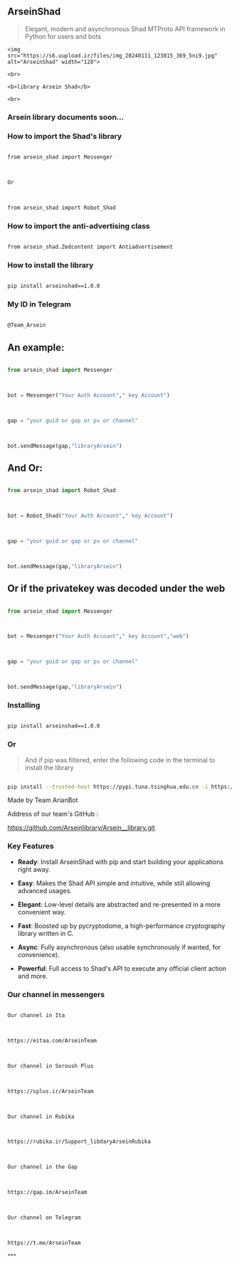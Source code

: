 ## ArseinShad



> Elegant, modern and asynchronous Shad MTProto API framework in Python for users and bots



<p align="center">

    <img src="https://s6.uupload.ir/files/img_20240111_123815_369_5ni9.jpg" alt="ArseinShad" width="128">

    <br>

    <b>library Arsein Shad</b>

    <br>

</p>



###  Arsein library documents soon...





### How to import the Shad's library



``` bash

from arsein_shad import Messenger



Or



from arsein_shad import Robot_Shad

```



### How to import the anti-advertising class



``` bash

from arsein_shad.Zedcontent import Antiadvertisement

```



### How to install the library



``` bash

pip install arseinshad==1.0.0

```



### My ID in Telegram



``` bash

@Team_Arsein

```

## An example:

``` python

from arsein_shad import Messenger



bot = Messenger("Your Auth Account"," key Account")



gap = "your guid or gap or pv or channel"



bot.sendMessage(gap,"libraryArsein")

```



## And Or:

``` python

from arsein_shad import Robot_Shad



bot = Robot_Shad("Your Auth Account"," key Account")



gap = "your guid or gap or pv or channel"



bot.sendMessage(gap,"libraryArsein")

```



## Or if the privatekey was decoded under the web

``` python

from arsein_shad import Messenger



bot = Messenger("Your Auth Account"," key Account","web")



gap = "your guid or gap or pv or channel"



bot.sendMessage(gap,"libraryArsein")

```





### Installing



``` bash

pip install arseinshad==1.0.0

```



### Or



> And if pip was filtered, enter the following code in the terminal to install the library



``` bash

pip install --trusted-host https://pypi.tuna.tsinghua.edu.cn -i https://pypi.tuna.tsinghua.edu.cn/simple/arseinshad==1.0.0

```





Made by Team ArianBot



Address of our team's GitHub :



https://github.com/Arseinlibrary/Arsein__library.git





### Key Features



- **Ready**: Install ArseinShad with pip and start building your applications right away.

- **Easy**: Makes the Shad API simple and intuitive, while still allowing advanced usages.

- **Elegant**: Low-level details are abstracted and re-presented in a more convenient way.

- **Fast**: Boosted up by pycryptodome, a high-performance cryptography library written in C.

- **Async**: Fully asynchronous (also usable synchronously if wanted, for convenience).

- **Powerful**: Full access to Shad's API to execute any official client action and more.





### Our channel in messengers



``` bash

Our channel in Ita



https://eitaa.com/ArseinTeam



Our channel in Soroush Plus



https://splus.ir/ArseinTeam



Our channel in Rubika



https://rubika.ir/Support_libdaryArseinRubika



Our channel in the Gap



https://gap.im/ArseinTeam



Our channel on Telegram



https://t.me/ArseinTeam

```

"""
